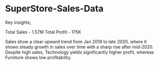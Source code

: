 # SuperStore-Sales-Data

Key insights;

Total Sales - 1.57M
Total Profit - 175K

Sales show a clear upward trend from Jan 2019 to late 2020, where it shows steady growth in sales over time with a sharp rise after mid-2020.
Despite high sales, Technology yields significantly higher profit, whereas Furniture shows low profitability.
